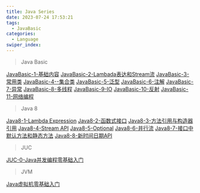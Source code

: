 ```yaml
---
title: Java Series
date: 2023-07-24 17:53:21
tags: 
  - JavaBasic
categories: 
  - Language
swiper_index: 
---
```

> Java Basic

[JavaBasic-1-基础内容](https://cyanzzy.github.io/2023/03/16/JavaBasic-1-%E5%9F%BA%E7%A1%80%E5%86%85%E5%AE%B9/)
[JavaBasic-2-Lambada表达和Stream流](https://cyanzzy.github.io/2023/03/16/JavaBasic-2-Lambada%E8%A1%A8%E8%BE%BE%E5%92%8CStream%E6%B5%81/)
[JavaBasic-3-常用类](https://cyanzzy.github.io/2023/03/16/JavaBasic-3-%E5%B8%B8%E7%94%A8%E7%B1%BB/)
[JavaBasic-4--集合类](https://cyanzzy.github.io/2023/03/16/JavaBasic-4-%E9%9B%86%E5%90%88%E7%B1%BB/)
[JavaBasic-5-泛型](https://cyanzzy.github.io/2023/03/16/JavaBasic-5-%E6%B3%9B%E5%9E%8B/)
[JavaBasic-6-注解](https://cyanzzy.github.io/2023/03/16/JavaBasic-6-%E6%B3%A8%E8%A7%A3/)
[JavaBasic-7-异常](https://cyanzzy.github.io/2023/03/16/JavaBasic-7-%E5%BC%82%E5%B8%B8/)
[JavaBasic-8-多线程](https://cyanzzy.github.io/2023/03/16/JavaBasic-8-%E5%A4%9A%E7%BA%BF%E7%A8%8B/)
[JavaBasic-9-IO](https://cyanzzy.github.io/2023/03/16/JavaBasic-9-IO/)
[JavaBasic-10-反射](https://cyanzzy.github.io/2023/03/16/JavaBasic-10-%E5%8F%8D%E5%B0%84/)
[JavaBasic-11-网络编程](https://cyanzzy.github.io/2023/03/16/JavaBasic-11-%E7%BD%91%E7%BB%9C%E7%BC%96%E7%A8%8B/)



> Java 8

[Java8-1-Lambda Expression](https://cyanzzy.github.io/2023/03/17/Java8-1-Lambda-Expression/)
[Java8-2-函数式接口](https://cyanzzy.github.io/2023/03/17/Java8-2-%E5%87%BD%E6%95%B0%E5%BC%8F%E6%8E%A5%E5%8F%A3/)
[Java8-3-方法引用与构造器引用](https://cyanzzy.github.io/2023/03/17/Java8-3-%E6%96%B9%E6%B3%95%E5%BC%95%E7%94%A8%E4%B8%8E%E6%9E%84%E9%80%A0%E5%99%A8%E5%BC%95%E7%94%A8/)
[Java8-4-Stream API](https://cyanzzy.github.io/2023/03/17/Java8-4-Stream-API/)
[Java8-5-Optional](https://cyanzzy.github.io/2023/03/17/Java8-5-Optional/)
[Java8-6-并行流](https://cyanzzy.github.io/2023/03/17/Java8-6-%E5%B9%B6%E8%A1%8C%E6%B5%81/)
[Java8-7-接口中默认方法和静态方法](https://cyanzzy.github.io/2023/03/17/Java8-7-%E6%8E%A5%E5%8F%A3%E4%B8%AD%E9%BB%98%E8%AE%A4%E6%96%B9%E6%B3%95%E5%92%8C%E9%9D%99%E6%80%81%E6%96%B9%E6%B3%95/)
[Java8-8-新时间日期API](https://cyanzzy.github.io/2023/03/17/Java8-8-%E6%96%B0%E6%97%B6%E9%97%B4%E6%97%A5%E6%9C%9FAPI/)

> JUC

[JUC-0-Java并发编程零基础入门]()


> JVM

[Java虚拟机零基础入门]()
